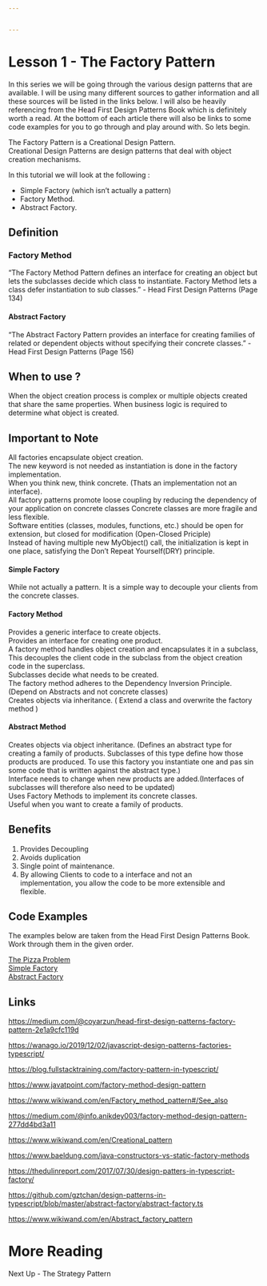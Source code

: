 ```yaml
---


---
```


<h1 id="lesson-1---the-factory-pattern">Lesson 1 - The Factory Pattern</h1>
<p>In this series we will be going through the various design patterns that are available. I will be using many different sources to gather information and all these sources will be listed in the links below. I will also be heavily referencing from the Head First Design Patterns Book which is definitely worth a read. At the bottom of each article there will also be links to some code examples for you to go through and play around with. So lets begin.</p>
<p>The Factory Pattern is a Creational Design Pattern.<br>
Creational Design Patterns are design patterns that deal with object creation mechanisms.</p>
<p>In this tutorial we will look at the following :</p>
<ul>
<li>Simple Factory (which isn’t actually a pattern)</li>
<li>Factory Method.</li>
<li>Abstract Factory.</li>
</ul>
<h2 id="definition">Definition</h2>
<h3 id="factory-method">Factory Method</h3>
<p>“The Factory Method Pattern defines an interface for creating an object but lets the subclasses decide which class to instantiate. Factory Method lets a class defer instantiation to sub classes.” - Head First Design Patterns (Page 134)</p>
<h4 id="abstract-factory">Abstract Factory</h4>
<p>“The Abstract Factory Pattern provides an interface for creating families of related or dependent objects without specifying their concrete classes.” - Head First Design Patterns (Page 156)</p>
<h2 id="when-to-use-">When to use ?</h2>
<p>When the object creation process is complex or multiple objects created that share the same properties.  When business logic is required to determine what object is created.</p>
<h2 id="important-to-note">Important to Note</h2>
<p>All factories encapsulate object creation.<br>
The new keyword is not needed as instantiation is done in the factory implementation.<br>
When you think new, think concrete. (Thats an implementation not an interface).<br>
All factory patterns promote loose coupling by reducing the dependency of your application on concrete classes Concrete classes are more fragile and less flexible.<br>
Software entities (classes, modules, functions, etc.) should be open for extension, but closed for modification (Open-Closed Priciple)<br>
Instead of having multiple new MyObject() call, the initialization is kept in one place, satisfying the Don’t Repeat Yourself(DRY) principle.</p>
<h4 id="simple-factory">Simple Factory</h4>
<p>While not actually a pattern. It is a simple way to decouple your clients from the concrete classes.</p>
<h4 id="factory-method-1">Factory Method</h4>
<p>Provides a generic interface to create objects.<br>
Provides an interface for creating one product.<br>
A factory method handles object creation and encapsulates it in a subclass, This decouples the client code in the subclass from the object creation code in the superclass.<br>
Subclasses decide what needs to be created.<br>
The factory method adheres to the Dependency Inversion Principle. (Depend on Abstracts and not concrete classes)<br>
Creates objects via inheritance. ( Extend a class and overwrite the factory method )</p>
<h4 id="abstract-method">Abstract Method</h4>
<p>Creates objects via object inheritance. (Defines an abstract type for creating a family of products. Subclasses of this type define how those products are produced. To use this factory you instantiate one and pas sin some code that is written against the abstract type.)<br>
Interface needs to change when new products are added.(Interfaces of subclasses will therefore also need to be updated)<br>
Uses Factory Methods to implement its concrete classes.<br>
Useful when you want to create a family of products.</p>
<h2 id="benefits">Benefits</h2>
<ol>
<li>Provides Decoupling</li>
<li>Avoids duplication</li>
<li>Single point of   maintenance.</li>
<li>By allowing Clients to code to a interface and not an<br>
implementation, you allow the code to be more extensible and<br>
flexible.</li>
</ol>
<h2 id="code-examples">Code Examples</h2>
<p>The examples below are taken from the Head First Design Patterns Book. Work through them in the given order.</p>
<p><a href="https://bitbucket.org/haydensookchand/typescript_design_patterns/src/factory-pizza-problem/">The Pizza Problem</a><br>
<a href="https://bitbucket.org/haydensookchand/typescript_design_patterns/src/66629df22ac2c81f8863b258930aad9649905dab/?at=patterns/simple-factory">Simple Factory</a><br>
<a href="https://bitbucket.org/haydensookchand/typescript_design_patterns/src/a47d96a4e8ecd40f748b3ef1af1f28e753e01273/?at=patterns/abstract-factory">Abstract Factory</a></p>
<h2 id="links">Links</h2>
<p><a href="https://medium.com/@coyarzun/head-first-design-patterns-factory-pattern-2e1a9cfc119d">https://medium.com/@coyarzun/head-first-design-patterns-factory-pattern-2e1a9cfc119d</a></p>
<p><a href="https://wanago.io/2019/12/02/javascript-design-patterns-factories-typescript/">https://wanago.io/2019/12/02/javascript-design-patterns-factories-typescript/</a></p>
<p><a href="https://blog.fullstacktraining.com/factory-pattern-in-typescript/">https://blog.fullstacktraining.com/factory-pattern-in-typescript/</a></p>
<p><a href="https://www.javatpoint.com/factory-method-design-pattern">https://www.javatpoint.com/factory-method-design-pattern</a></p>
<p><a href="https://www.wikiwand.com/en/Factory_method_pattern#/See_also">https://www.wikiwand.com/en/Factory_method_pattern#/See_also</a></p>
<p><a href="https://medium.com/@info.anikdey003/factory-method-design-pattern-277dd4bd3a11">https://medium.com/@info.anikdey003/factory-method-design-pattern-277dd4bd3a11</a></p>
<p><a href="https://www.wikiwand.com/en/Creational_pattern">https://www.wikiwand.com/en/Creational_pattern</a></p>
<p><a href="https://www.baeldung.com/java-constructors-vs-static-factory-methods">https://www.baeldung.com/java-constructors-vs-static-factory-methods</a></p>
<p><a href="https://thedulinreport.com/2017/07/30/design-patters-in-typescript-factory/">https://thedulinreport.com/2017/07/30/design-patters-in-typescript-factory/</a></p>
<p><a href="https://github.com/gztchan/design-patterns-in-typescript/blob/master/abstract-factory/abstract-factory.ts">https://github.com/gztchan/design-patterns-in-typescript/blob/master/abstract-factory/abstract-factory.ts</a></p>
<p><a href="https://www.wikiwand.com/en/Abstract_factory_pattern">https://www.wikiwand.com/en/Abstract_factory_pattern</a></p>
<h1 id="more-reading">More Reading</h1>
<p>Next Up - The Strategy Pattern</p>

